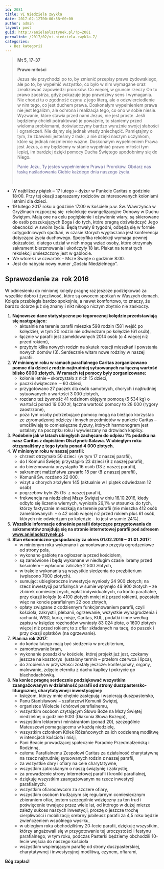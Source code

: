 ```yaml
---
id: 2081
title: VI Niedziela zwykła
date: 2017-02-12T00:00:58+00:00
author: admin
layout: post
guid: http://anielaolsztynek.pl/?p=2081
permalink: /2017/02/vi-niedziela-zwykla-7/
categories:
  - Bez kategorii
---
```

> **Mt 5, 17-37**
> 
> **Prawo miłości**
> 
> Jezus nie przychodzi po to, by zmienić przepisy prawa żydowskiego, ale po to, by wypełnić wszystko, co było w nim wymagane oraz zrealizować zapowiedzi proroków. Co więcej, w gruncie rzeczy On to prawo zaostrza, gdyż pokazuje jego prawdziwy sens i wymagania. Nie chodzi tu o zgodność czynu z jego literą, ale o odzwierciedlenie w nim tego, co jest duchem prawa. Doskonałym wypełnieniem prawa nie jest legalizm, ale ochrona i realizacja tego, co ono w sobie niesie. Wyzwanie, które stawia przed nami Jezus, nie jest proste. Jeśli będziemy chcieli potraktować je poważnie, to staniemy przed wieloma problemami, doświadczymy bardzo wyraźnie swojej słabości i ograniczeń. Nie dajmy się jednak wtedy zniechęcić. Pamiętajmy o tym, że zbawieni jesteśmy z łaski, a nie dzięki naszym uczynkom, które są jednak niezmiernie ważne. Doskonałym wypełnieniem Prawa jest Jezus, a my będziemy w stanie wypełniać prawo miłości tym lepiej, im bardziej dzięki pomocy Ducha Świętego upodobnimy się do Niego.
> 
> <span style="color: #666699;">Panie Jezu, Ty jesteś wypełnieniem Prawa i Proroków. Obdarz nas łaską naśladowania Ciebie każdego dnia naszego życia. </span>
> 
> <span style="color: #666699;"><br /> </span>

  * W najbliższy piątek &#8211; 17 lutego &#8211; dyżur w Punkcie Caritas o godzinie 18:00. Przy tej okazji zapraszamy rodziców zainteresowanych koloniami letnimi dla dzieci.
  * 19 lutego 2017 roku o godzinie 17:00 w kościele p.w. Św. Wawrzyńca w Gryźlinach rozpoczną się  rekolekcje ewangelizacyjne Odnowy w Duchu Świętym. Mają one na celu pogłębienie i ożywienie wiary, są skierowane do osób poszukujących Boga i do tych, które pragną doświadczyć Jego obecności w swoim życiu. Będą trwały 8 tygodni, odbędą się w formie cotygodniowych spotkań, w czasie których wygłaszana jest konferencja dotycząca życia duchowego. Specyfika rekolekcji wymaga pewnej dojrzałości, dlatego udział w nich mogą wziąć osoby, które otrzymały sakrament bierzmowania i ukończyły 18 lat. Plakat na temat tych rekolekcji umieszczony jest w gablocie.
  * We wtorek i w czwartek – Msze Święte o godzinie 8:00.
  * Jest do nabycia nowy numer „Gościa Niedzielnego”.

## **Sprawozdanie za  rok 2016**

W odniesieniu do minionej kolędy pragnę raz jeszcze podziękować za wszelkie dobro i życzliwość, które są owocem spotkań w Waszych domach. Kolęda przebiegła bardzo spokojnie, a nawet komfortowo, to znaczy, że bardzo dobrze już się znamy i nikt nikogo niczym zbytnio nie zaskoczy.

  1. **Najnowsze dane statystyczne po tegorocznej kolędzie przedstawiają się następująco:** 
      * aktualnie na terenie parafii mieszka 598 rodzin (581 wejść po kolędzie), w tym 20 rodzin nie odwiedzam po kolędzie (61 osób),
      * łącznie w parafii jest zameldowanych 2014 osób (o 4 więcej niż przed rokiem),
      * przybyło kilka nowych rodzin na skutek rotacji mieszkań i powstania nowych domów (3). Serdecznie witam nowe rodziny w naszej parafii.
  2. **W minionym roku w ramach parafialnego Caritas zorganizowano pomoc dla dzieci z rodzin najtrudniej sytuowanych na łączną wartość blisko 6000 złotych.** **W ramach tej pomocy były zorganizowane:** 
      * kolonie letnie – skorzystało z nich 15 dzieci,
      * paczki świąteczne  &#8211; 60 dzieci,
      * przygotowano 27 paczek dla osób samotnych, chorych i najtrudniej sytuowanych o wartości 3 000 złotych,
      * rozdano też żywność 41 rodzinom objętym pomocą (5 534 kg) o wartości ponad 19 000 zł, łączna wartość pomocy to 28 000 (rygory zaostrzone),
      * poza tym osoby potrzebujące pomocy mogą na bieżąco korzystać ze zgromadzonej odzieży i innych przedmiotów w punkcie Caritas – umożliwiają to comiesięczne dyżury, których harmonogram jest ustalany na początku roku i wywieszany na drzwiach kaplicy.
  3. **Podobnie jak w latach ubiegłych zachęcam do odpisu 1% podatku na nasz Caritas z dopiskiem Olsztynek-Salawa. W ubiegłym roku otrzymaliśmy z tego tytułu ponad 4 000 złotych.**
  4. **W minionym roku w naszej parafii:** 
      * chrzest otrzymało 50 dzieci  (w tym 17 z naszej parafii),
      * do I Komunii Świętej przystąpiło 23 dzieci (9 z naszej parafii),
      * do bierzmowania przystąpiło 16 osób (13 z naszej parafii),
      * sakrament małżeństwa zawarło 18 par (8 z naszej parafii),
      * Komunii Św. rozdano 22 000,
      * wizyt u chorych złożyłem 145 (aktualnie w I piątek odwiedzam 12 osób)
      * pogrzebów było 25 (15  z naszej parafii),
      * frekwencja na niedzielnej Mszy Świętej w dniu 16.10.2016, kiedy odbyło się liczenie wiernych, wyniosła 26,1% w stosunku do tych, którzy faktycznie mieszkają na terenie parafii (nie mieszka 412 osób zameldowanych  &#8211; o 42 osób więcej niż przed rokiem plus 61 osób, których nie odwiedzam po kolędzie &#8211; to jest w sumie 24%).
  5. **Wszelkie informacje odnośnie parafii dotyczące przygotowania do sakramentów znajdują się na stronie internetowej parafii pod adresem www.anielaolsztynek.pl.**
  6. **Stan ekonomiczno-gospodarczy za okres 01.02.2016 – 31.01.2017:** 
      * w minionym roku wykonano i zamontowano przęsła ogrodzeniowe od strony pola,
      * wykonano gablotę na ogłoszenia przed kościołem,
      * są zamówione i będą wykonane w niedługim czasie  bramy przed kościołem &#8211; wpłacono zaliczkę 2 500 złotych,
      * w trakcie wykonania są wszystkie siedzenia do prezbiterium (wpłacono 7000 złotych).
      * sumując: ubiegłoroczne inwestycje wyniosły 24 900 złotych; na rzecz inwestycji parafialnych w sumie wpłynęło 46 900 złotych &#8211; ze zbiórek comiesięcznych, wpłat indywidualnych, na konto parafialne, przy okazji kolędy (o 4100 złotych mniej niż przed rokiem), pozostało więc na koncie parafialnym 22 ooo złotych,
      * opłaty związane z codziennym funkcjonowaniem parafii, czyli kościoła, zakrystii, plebanii, ogrzewanie, wszystkie wynagrodzenia i rachunki, WSD, kuria, misje, Caritas, KUL, podatki i inne według zapisu w księdze rozchodów wyniosły 83 024 złote, o 1600 złotych więcej niż przed rokiem; to z ofiar składanych na tacę, do puszek i przy okazji opłatków (na ogrzewanie).
  7. **Plan na rok 2017:** 
      * do końca lutego mają być siedzenia w prezbiterium,
      * zamontowanie bram,
      * wykonanie posadzki w kościele, której projekt już jest, czekamy jeszcze na kosztorys  (ustalony termin &#8211; przełom czerwca i lipca),
      * do zrobienia w przyszłości zostały jeszcze: konfesjonały, organy, malowanie, zdjęcie eternitu z dachu kaplicy i pokrycie go blachodachówką.
  8. **Na koniec pragnę serdecznie podziękować wszystkim zaangażowanym w działalność parafii od strony duszpastersko-liturgicznej, charytatywnej i inwestycyjnej:** 
      * księżom, którzy mnie chętnie zastępują i wspierają duszpastersko,
      * Panu Stanisławowi – szafarzowi Komunii Świętej,
      * organistce Wiolecie i chórowi parafialnemu,
      * wszystkim osobom czytającym Słowo Boże na Mszy Świętej niedzielnej o godzinie 9:00 (Diakonia Słowa Bożego),
      * wszystkim lektorom i ministrantom (ponad 20), szczególnie Mateuszowi pomagającemu w każdą niedzielę,
      * wszystkim członkom Kółek Różańcowych za ich codzienną modlitwę w intencjach kościoła i misji,
      * Pani Beacie prowadzącej społecznie Poradnię Przedmałżeńską i Rodzinną,
      * całemu Parafialnemu Zespołowi Caritas za działalność charytatywną na rzecz najtrudniej sytuowanych rodzin z naszej parafii,
      * za wszystkie dary i ofiary na cele charytatywne,
      * wszystkim zatroskanym o naszą świątynię i zakrystię,
      * za prowadzenie strony internetowej parafii i kroniki parafialnej,
      * dziękuję wszystkim zaangażowanym na rzecz inwestycji parafialnych:
      * wszystkim ofiarodawcom za szczere ofiary,
      * wszystkim osobom trudzącym się regularnym comiesięcznym zbieraniem ofiar, jestem szczególnie wdzięczny za ten trud i poświęcenie trwające przez wiele lat, od którego w dużej mierze zależy sukces naszych inwestycji, proszę o jeszcze trochę cierpliwości i mobilizacji; srebrny jubileusz parafii za 4,5 roku będzie zwieńczeniem wspólnego wysiłku,
      * w ubiegłym roku obchodziliśmy 20-lecie parafii, dziękuję wszystkim, którzy angażowali się w przygotowanie tej uroczystości i festynu parafialnego; w tym roku, podczas Pasterki będziemy obchodzili 10-lecie wejścia do naszego kościoła
      * wszystkim wspierającym parafię od strony duszpasterskiej, charytatywnej i inwestycyjnej modlitwą, czynem, ofiarami,

**Bóg zapłać!**
